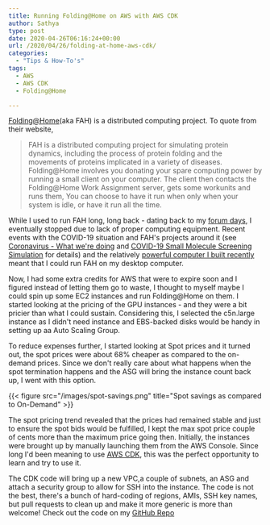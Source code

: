 ```yaml
---
title: Running Folding@Home on AWS with AWS CDK
author: Sathya
type: post
date: 2020-04-26T06:16:24+00:00
url: /2020/04/26/folding-at-home-aws-cdk/
categories:
  - "Tips & How-To's"
tags:
  - AWS
  - AWS CDK
  - Folding@Home

---
```

[Folding@Home](https://foldingathome.org/about/)(aka FAH) is a distributed computing project. To quote from their website, 

> FAH is a distributed computing project for simulating protein dynamics, including the process of protein folding and the movements of proteins implicated in a variety of diseases. Folding@Home involves you donating your spare computing power by running a small client on your computer. The client then contacts the Folding@Home Work Assignment server, gets some workunits and runs them, You can choose to have it run when only when your system is idle, or have it run all the time. 

While I used to run FAH long, long back - dating back to my [forum days](https://sathyasays.com/about/), I eventually stopped due to lack of proper computing equipment. Recent events with the COVID-19 situation and FAH's projects around it (see [Coronavirus - What we're doing](https://foldingathome.org/2020/03/15/coronavirus-what-were-doing-and-how-you-can-help-in-simple-terms/) and [COVID-19 Small Molecule Screening Simulation](https://foldingathome.org/2020/03/30/covid-19-free-energy-calculations) for details) and the relatively [powerful computer I built recently](https://sathyabh.at/2020/01/19/hellforge-remastered-home-desktop/) meant that I could run FAH on my desktop computer.

Now, I had some extra credits for AWS that were to expire soon and I figured instead of letting them go to waste, I thought to myself maybe I could spin up some EC2 instances and run Folding@Home on them. I started looking at the pricing of the GPU instances - and they were a bit pricier than what I could sustain. Considering this, I selected the c5n.large instance as I didn't need instance and EBS-backed disks would be handy in setting up aa Auto Scaling Group.

To reduce expenses further, I started looking at Spot prices and it turned out, the spot prices were about 68% cheaper as compared to the on-demand prices. Since we don't really care about what happens when the spot termination happens and the ASG will bring the instance count back up, I went with this option. 

{{< figure src="/images/spot-savings.png" title="Spot savings as compared to On-Demand" >}}


The spot pricing trend revealed that the prices had remained stable and just to ensure the spot bids would be fulfilled, I kept the max spot price couple of cents more than the maximum price going then. Initially, the instances were brought up by manually launching them from the AWS Console. Since long I'd been meaning to use [AWS CDK](https://aws.amazon.com/cdk/), this was the perfect opportunity to learn and try to use it. 

The CDK code will bring up a new VPC,a couple of subnets, an ASG and attach a security group to allow for SSH into the instance. The code is not the best, there's a bunch of hard-coding of regions, AMIs, SSH key names, but pull requests to clean up and make it more generic is more than welcome! Check out the code on my [GitHub Repo](https://github.com/SathyaBhat/folding-aws)

